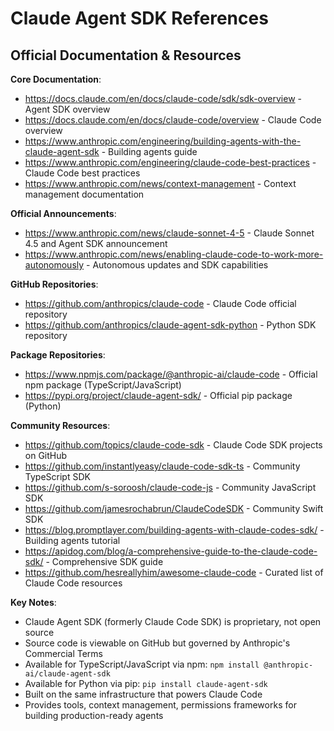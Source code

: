 # Claude Agent SDK References

## Official Documentation & Resources

**Core Documentation**:
- https://docs.claude.com/en/docs/claude-code/sdk/sdk-overview - Agent SDK overview
- https://docs.claude.com/en/docs/claude-code/overview - Claude Code overview
- https://www.anthropic.com/engineering/building-agents-with-the-claude-agent-sdk - Building agents guide
- https://www.anthropic.com/engineering/claude-code-best-practices - Claude Code best practices
- https://www.anthropic.com/news/context-management - Context management documentation

**Official Announcements**:
- https://www.anthropic.com/news/claude-sonnet-4-5 - Claude Sonnet 4.5 and Agent SDK announcement
- https://www.anthropic.com/news/enabling-claude-code-to-work-more-autonomously - Autonomous updates and SDK capabilities

**GitHub Repositories**:
- https://github.com/anthropics/claude-code - Claude Code official repository
- https://github.com/anthropics/claude-agent-sdk-python - Python SDK repository

**Package Repositories**:
- https://www.npmjs.com/package/@anthropic-ai/claude-code - Official npm package (TypeScript/JavaScript)
- https://pypi.org/project/claude-agent-sdk/ - Official pip package (Python)

**Community Resources**:
- https://github.com/topics/claude-code-sdk - Claude Code SDK projects on GitHub
- https://github.com/instantlyeasy/claude-code-sdk-ts - Community TypeScript SDK
- https://github.com/s-soroosh/claude-code-js - Community JavaScript SDK
- https://github.com/jamesrochabrun/ClaudeCodeSDK - Community Swift SDK
- https://blog.promptlayer.com/building-agents-with-claude-codes-sdk/ - Building agents tutorial
- https://apidog.com/blog/a-comprehensive-guide-to-the-claude-code-sdk/ - Comprehensive SDK guide
- https://github.com/hesreallyhim/awesome-claude-code - Curated list of Claude Code resources

**Key Notes**:
- Claude Agent SDK (formerly Claude Code SDK) is proprietary, not open source
- Source code is viewable on GitHub but governed by Anthropic's Commercial Terms
- Available for TypeScript/JavaScript via npm: `npm install @anthropic-ai/claude-agent-sdk`
- Available for Python via pip: `pip install claude-agent-sdk`
- Built on the same infrastructure that powers Claude Code
- Provides tools, context management, permissions frameworks for building production-ready agents